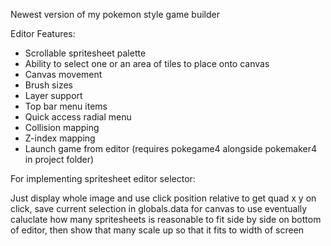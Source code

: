 Newest version of my pokemon style game builder

Editor Features:
  - Scrollable spritesheet palette
  - Ability to select one or an area of tiles to place onto canvas
  - Canvas movement
  - Brush sizes
  - Layer support
  - Top bar menu items
  - Quick access radial menu
  - Collision mapping
  - Z-index mapping
  - Launch game from editor (requires pokegame4 alongside pokemaker4 in project folder)





For implementing spritesheet editor selector:

Just display whole image and use click position relative to get quad x y
on click, save current selection in globals.data for canvas to use eventually
caluclate how many spritesheets is reasonable to fit side by side on bottom of editor, then show that many
scale up so that it fits to width of screen

